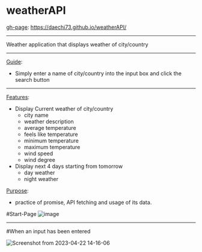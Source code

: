 # weatherAPI

<u>gh-page</u>: https://daechi73.github.io/weatherAPI/

---

Weather application that displays weather of city/country

---

<u>Guide</u>:

- Simply enter a name of city/country into the input box and click the search button

---

<u>Features</u>:

- Display Current weather of city/country
  - city name
  - weather description
  - average temperature
  - feels like temperature
  - minimum temperature
  - maximum temperature
  - wind speed
  - wind degree
- Display next 4 days starting from tomorrow
  - day weather
  - night weather

<u>Purpose</u>:

- practice of promise, API fetching and usage of its data.

#Start-Page
![image](https://user-images.githubusercontent.com/59581793/233800188-4b5df53a-e493-411c-a9d6-eeb987bf98a3.png)

---

#When an input has been entered

![Screenshot from 2023-04-22 14-16-06](https://user-images.githubusercontent.com/59581793/233800269-3d1a5a2b-205f-4045-8e9d-aac7520a6077.png)
